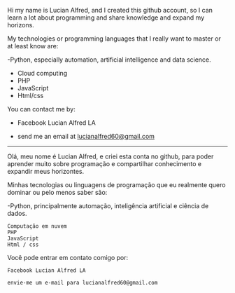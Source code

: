 Hi my name is Lucian Alfred, and I created this github account, so I can learn a lot about programming and share knowledge and expand my horizons.

My technologies or programming languages ​​that I really want to master or at least know are:

-Python, especially automation, artificial intelligence and data science.

- Cloud computing
- PHP
- JavaScript
- Html/css

You can contact me by:

- Facebook Lucian Alfred LA

- send me an email at lucianalfred60@gmail.com

-----------------------------------------------------------------------------------------------------------------------------------------------------------------
Olá, meu nome é Lucian Alfred, e criei esta conta no github, para poder aprender muito sobre programação e compartilhar conhecimento e expandir meus horizontes.

Minhas tecnologias ou linguagens de programação que eu realmente quero dominar ou pelo menos saber são:

-Python, principalmente automação, inteligência artificial e ciência de dados.

    Computação em nuvem
    PHP
    JavaScript
    Html / css

Você pode entrar em contato comigo por:

    Facebook Lucian Alfred LA

    envie-me um e-mail para lucianalfred60@gmail.com




<!---
Lucian11-LA/Lucian11-LA is a ✨ special ✨ repository because its `README.md` (this file) appears on your GitHub profile.
You can click the Preview link to take a look at your changes.
--->
